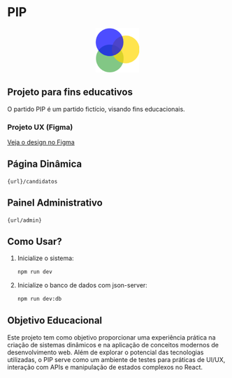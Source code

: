 # PIP

<div align="center">
  <img src="./public/main-logo.png" alt="Logo" width="100" />
</div>

## Projeto para fins educativos
O partido PIP é um partido fictício, visando fins educacionais.

### Projeto UX (Figma)
[Veja o design no Figma](https://www.figma.com/design/gvALHR08iA7sWrOunDaMCV/PIP?node-id=0-1&t=Vy9tbDGqjOe3XR3Y-1)

## Página Dinâmica
`{url}/candidatos`

## Painel Administrativo
`{url/admin}`

## Como Usar?
1. Inicialize o sistema:
   ```bash
   npm run dev
   ```

2. Inicialize o banco de dados com json-server:
   ```bash
   npm run dev:db
   ```

## Objetivo Educacional
Este projeto tem como objetivo proporcionar uma experiência prática na criação de sistemas dinâmicos e na aplicação de conceitos modernos de desenvolvimento web. Além de explorar o potencial das tecnologias utilizadas, o PIP serve como um ambiente de testes para práticas de UI/UX, interação com APIs e manipulação de estados complexos no React.